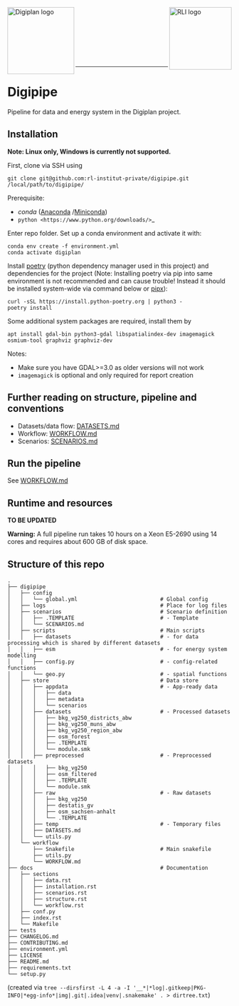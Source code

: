 <p align="left">
    <img alt="Digiplan logo" align="left" height="150" src="docs/img/logos/digiplan-logo.png">
    <img alt="RLI logo" align="right" height="140" src="docs/img/logos/rli_logo.png">
</p>
<br/><br/><br/><br/><br/><br/><br/>

----------

# Digipipe

Pipeline for data and energy system in the Digiplan project.

## Installation

**Note: Linux only, Windows is currently not supported.**

First, clone via SSH using

    git clone git@github.com:rl-institut-private/digipipe.git /local/path/to/digipipe/

Prerequisite:
* _conda_ ([Anaconda](https://docs.anaconda.com/anaconda/install/)
/[Miniconda](https://conda.io/en/latest/miniconda.html))
* `python <https://www.python.org/downloads/>`_

Enter repo folder. Set up a conda environment and activate it with:

```
conda env create -f environment.yml
conda activate digiplan
```

Install [poetry](https://python-poetry.org/) (python dependency manager used in this
project) and dependencies for the project (Note: Installing poetry via pip into same environment is not recommended and can cause trouble! Instead it should be installed system-wide via command below or [pipx](https://python-poetry.org/docs/#installing-with-pipx)):

```
curl -sSL https://install.python-poetry.org | python3 -
poetry install
```

Some additional system packages are required, install them by

    apt install gdal-bin python3-gdal libspatialindex-dev imagemagick osmium-tool graphviz graphviz-dev

Notes:
- Make sure you have GDAL>=3.0 as older versions will not work
- `imagemagick` is optional and only required for report creation

## Further reading on structure, pipeline and conventions

- Datasets/data flow: [DATASETS.md](digipipe/store/DATASETS.md)
- Workflow: [WORKFLOW.md](digipipe/workflow/WORKFLOW.md)
- Scenarios: [SCENARIOS.md](digipipe/scenarios/SCENARIOS.md)

## Run the pipeline

See [WORKFLOW.md](digipipe/workflow/WORKFLOW.md)

## Runtime and resources

**TO BE UPDATED**

**Warning:** A full pipeline run takes 10 hours on a Xeon E5-2690 using 14
cores and requires about 600 GB of disk space.

## Structure of this repo

```
.
├── digipipe
│   ├── config
│   │   └── global.yml                          # Global config
│   ├── logs                                    # Place for log files
│   ├── scenarios                               # Scenario definition
│   │   ├── .TEMPLATE                           # - Template
│   │   └── SCENARIOS.md
│   ├── scripts                                 # Main scripts
│   │   ├── datasets                            # - for data processing which is shared by different datasets
│   │   ├── esm                                 # - for energy system modelling
│   │   ├── config.py                           # - config-related functions
│   │   └── geo.py                              # - spatial functions
│   ├── store                                   # Data store
│   │   ├── appdata                             # - App-ready data
│   │   │   ├── data
│   │   │   ├── metadata
│   │   │   └── scenarios
│   │   ├── datasets                            # - Processed datasets
│   │   │   ├── bkg_vg250_districts_abw
│   │   │   ├── bkg_vg250_muns_abw
│   │   │   ├── bkg_vg250_region_abw
│   │   │   ├── osm_forest
│   │   │   ├── .TEMPLATE
│   │   │   └── module.smk
│   │   ├── preprocessed                        # - Preprocessed datasets
│   │   │   ├── bkg_vg250
│   │   │   ├── osm_filtered
│   │   │   ├── .TEMPLATE
│   │   │   └── module.smk
│   │   ├── raw                                 # - Raw datasets
│   │   │   ├── bkg_vg250
│   │   │   ├── destatis_gv
│   │   │   ├── osm_sachsen-anhalt
│   │   │   └── .TEMPLATE
│   │   ├── temp                                # - Temporary files
│   │   ├── DATASETS.md
│   │   └── utils.py
│   └── workflow
│       ├── Snakefile                           # Main snakefile
│       ├── utils.py
│       └── WORKFLOW.md
├── docs                                        # Documentation
│   ├── sections
│   │   ├── data.rst
│   │   ├── installation.rst
│   │   ├── scenarios.rst
│   │   ├── structure.rst
│   │   └── workflow.rst
│   ├── conf.py
│   ├── index.rst
│   └── Makefile
├── tests
├── CHANGELOG.md
├── CONTRIBUTING.md
├── environment.yml
├── LICENSE
├── README.md
├── requirements.txt
└── setup.py
```

(created via `tree --dirsfirst -L 4 -a -I '__*|*log|.gitkeep|PKG-INFO|*egg-info*|img|.git|.idea|venv|.snakemake' . > dirtree.txt`)
